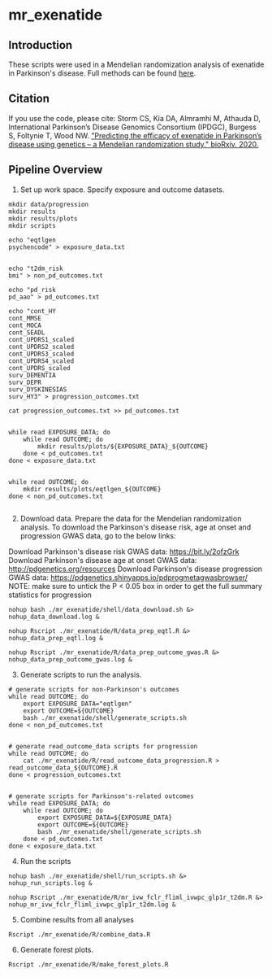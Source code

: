 # mr_exenatide



## Introduction
These scripts were used in a Mendelian randomization analysis of exenatide in Parkinson's disease. Full methods can be found [here]().

## Citation
If you use the code, please cite: Storm CS, Kia DA, Almramhi M, Athauda D, International Parkinson’s Disease Genomics Consortium (IPDGC), Burgess S, Foltynie T, Wood NW. ["Predicting the efficacy of exenatide in Parkinson’s disease using genetics – a Mendelian randomization study." bioRxiv. 2020.]()




## Pipeline Overview



1. Set up work space. Specify exposure and outcome datasets.

```mkdir data
mkdir data/progression
mkdir results
mkdir results/plots
mkdir scripts

echo "eqtlgen
psychencode" > exposure_data.txt


echo "t2dm_risk
bmi" > non_pd_outcomes.txt

echo "pd_risk
pd_aao" > pd_outcomes.txt

echo "cont_HY
cont_MMSE
cont_MOCA
cont_SEADL
cont_UPDRS1_scaled
cont_UPDRS2_scaled
cont_UPDRS3_scaled
cont_UPDRS4_scaled
cont_UPDRS_scaled
surv_DEMENTIA
surv_DEPR
surv_DYSKINESIAS
surv_HY3" > progression_outcomes.txt

cat progression_outcomes.txt >> pd_outcomes.txt


while read EXPOSURE_DATA; do
    while read OUTCOME; do
        mkdir results/plots/${EXPOSURE_DATA}_${OUTCOME}
    done < pd_outcomes.txt
done < exposure_data.txt


while read OUTCOME; do
    mkdir results/plots/eqtlgen_${OUTCOME}
done < non_pd_outcomes.txt


```


2. Download data. Prepare the data for the Mendelian randomization analysis.
To download the Parkinson's disease risk, age at onset and progression GWAS data, go to the below links:

Download Parkinson's disease risk GWAS data: https://bit.ly/2ofzGrk
Download Parkinson's disease age at onset GWAS data: http://pdgenetics.org/resources
Download Parkinson's disease progression GWAS data: https://pdgenetics.shinyapps.io/pdprogmetagwasbrowser/
NOTE: make sure to untick the P < 0.05 box in order to get the full summary statistics for progression

```
nohup bash ./mr_exenatide/shell/data_download.sh &> nohup_data_download.log &

nohup Rscript ./mr_exenatide/R/data_prep_eqtl.R &> nohup_data_prep_eqtl.log &

nohup Rscript ./mr_exenatide/R/data_prep_outcome_gwas.R &> nohup_data_prep_outcome_gwas.log &

```

3. Generate scripts to run the analysis.

```
# generate scripts for non-Parkinson's outcomes
while read OUTCOME; do
    export EXPOSURE_DATA="eqtlgen"
    export OUTCOME=${OUTCOME}
    bash ./mr_exenatide/shell/generate_scripts.sh
done < non_pd_outcomes.txt


# generate read_outcome_data scripts for progression
while read OUTCOME; do
    cat ./mr_exenatide/R/read_outcome_data_progression.R > read_outcome_data_${OUTCOME}.R
done < progression_outcomes.txt


# generate scripts for Parkinson's-related outcomes
while read EXPOSURE_DATA; do
    while read OUTCOME; do
        export EXPOSURE_DATA=${EXPOSURE_DATA}
        export OUTCOME=${OUTCOME}
        bash ./mr_exenatide/shell/generate_scripts.sh
    done < pd_outcomes.txt
done < exposure_data.txt

```

4. Run the scripts
```
nohup bash ./mr_exenatide/shell/run_scripts.sh &> nohup_run_scripts.log &

nohup Rscript ./mr_exenatide/R/mr_ivw_fclr_fliml_ivwpc_glp1r_t2dm.R &> nohup_mr_ivw_fclr_fliml_ivwpc_glp1r_t2dm.log &

```

5. Combine results from all analyses
```
Rscript ./mr_exenatide/R/combine_data.R
```

6. Generate forest plots.
```
Rscript ./mr_exenatide/R/make_forest_plots.R
```
